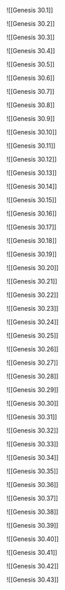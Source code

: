 ![[Genesis 30.1]]

![[Genesis 30.2]]

![[Genesis 30.3]]

![[Genesis 30.4]]

![[Genesis 30.5]]

![[Genesis 30.6]]

![[Genesis 30.7]]

![[Genesis 30.8]]

![[Genesis 30.9]]

![[Genesis 30.10]]

![[Genesis 30.11]]

![[Genesis 30.12]]

![[Genesis 30.13]]

![[Genesis 30.14]]

![[Genesis 30.15]]

![[Genesis 30.16]]

![[Genesis 30.17]]

![[Genesis 30.18]]

![[Genesis 30.19]]

![[Genesis 30.20]]

![[Genesis 30.21]]

![[Genesis 30.22]]

![[Genesis 30.23]]

![[Genesis 30.24]]

![[Genesis 30.25]]

![[Genesis 30.26]]

![[Genesis 30.27]]

![[Genesis 30.28]]

![[Genesis 30.29]]

![[Genesis 30.30]]

![[Genesis 30.31]]

![[Genesis 30.32]]

![[Genesis 30.33]]

![[Genesis 30.34]]

![[Genesis 30.35]]

![[Genesis 30.36]]

![[Genesis 30.37]]

![[Genesis 30.38]]

![[Genesis 30.39]]

![[Genesis 30.40]]

![[Genesis 30.41]]

![[Genesis 30.42]]

![[Genesis 30.43]]
